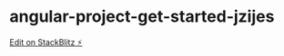# angular-project-get-started-jzijes

[Edit on StackBlitz ⚡️](https://stackblitz.com/edit/angular-project-get-started-jzijes)